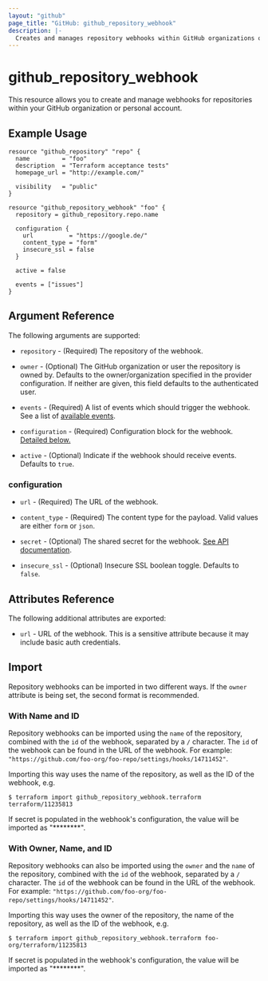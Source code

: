 ```yaml
---
layout: "github"
page_title: "GitHub: github_repository_webhook"
description: |-
  Creates and manages repository webhooks within GitHub organizations or personal accounts
---
```


# github_repository_webhook

This resource allows you to create and manage webhooks for repositories within your
GitHub organization or personal account.

## Example Usage

```hcl
resource "github_repository" "repo" {
  name         = "foo"
  description  = "Terraform acceptance tests"
  homepage_url = "http://example.com/"

  visibility   = "public"
}

resource "github_repository_webhook" "foo" {
  repository = github_repository.repo.name

  configuration {
    url          = "https://google.de/"
    content_type = "form"
    insecure_ssl = false
  }

  active = false

  events = ["issues"]
}
```

## Argument Reference

The following arguments are supported:

* `repository` - (Required) The repository of the webhook.

* `owner` - (Optional) The GitHub organization or user the repository is owned by.
  Defaults to the owner/organization specified in the provider configuration.
  If neither are given, this field defaults to the authenticated user. 

* `events` - (Required) A list of events which should trigger the webhook. See a list of [available events](https://developer.github.com/v3/activity/events/types/).

* `configuration` - (Required) Configuration block for the webhook. [Detailed below.](#configuration)

* `active` - (Optional) Indicate if the webhook should receive events. Defaults to `true`.

### configuration

* `url` - (Required) The URL of the webhook.

* `content_type` - (Required) The content type for the payload. Valid values are either `form` or `json`.

* `secret` - (Optional) The shared secret for the webhook. [See API documentation](https://developer.github.com/v3/repos/hooks/#create-a-hook).

* `insecure_ssl` - (Optional) Insecure SSL boolean toggle. Defaults to `false`.

## Attributes Reference

The following additional attributes are exported:

* `url` - URL of the webhook.  This is a sensitive attribute because it may include basic auth credentials.

## Import

Repository webhooks can be imported in two different ways. If the `owner` attribute is being set, the second format is recommended.

### With Name and ID

Repository webhooks can be imported using the `name` of the repository, combined with the `id` of the webhook, separated by a `/` character.
The `id` of the webhook can be found in the URL of the webhook. For example: `"https://github.com/foo-org/foo-repo/settings/hooks/14711452"`.

Importing this way uses the name of the repository, as well as the ID of the webhook, e.g.

```
$ terraform import github_repository_webhook.terraform terraform/11235813
```

If secret is populated in the webhook's configuration, the value will be imported as "********".

### With Owner, Name, and ID

Repository webhooks can also be imported using the `owner` and the `name` of the repository, combined with the `id` of the webhook, separated by a `/` character.
The `id` of the webhook can be found in the URL of the webhook. For example: `"https://github.com/foo-org/foo-repo/settings/hooks/14711452"`.

Importing this way uses the owner of the repository, the name of the repository, as well as the ID of the webhook, e.g.

```
$ terraform import github_repository_webhook.terraform foo-org/terraform/11235813
```

If secret is populated in the webhook's configuration, the value will be imported as "********".